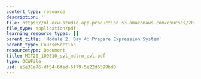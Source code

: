 ```yaml
---
content_type: resource
description: ''
file: https://ol-ocw-studio-app-production.s3.amazonaws.com/courses/20-109-laboratory-fundamentals-in-biological-engineering-spring-2010/e5e31a76df546fed6f795e22d6599bd0_MIT20_109S10_syl_mdtrm_evl.pdf
file_type: application/pdf
learning_resource_types: []
parent_title: 'Module 2, Day 4: Prepare Expression System'
parent_type: CourseSection
resourcetype: Document
title: MIT20_109S10_syl_mdtrm_evl.pdf
type: OCWFile
uid: e5e31a76-df54-6fed-6f79-5e22d6599bd0
---
```

